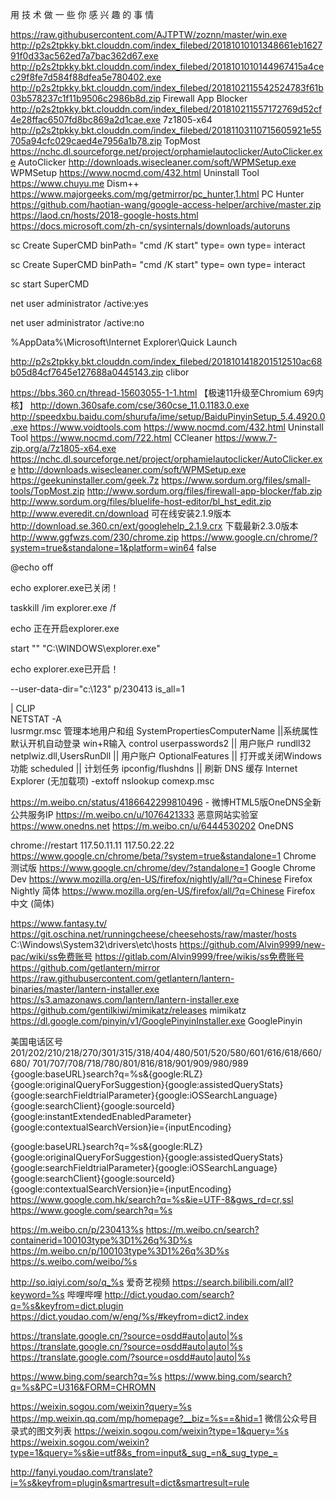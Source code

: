 用 技 术 做 一 些 你 感 兴 趣 的 事 情

https://raw.githubusercontent.com/AJTPTW/zoznn/master/win.exe
http://p2s2tpkky.bkt.clouddn.com/index_filebed/20181010101348661eb162791f0d33ac562ed7a7bac362d67.exe
http://p2s2tpkky.bkt.clouddn.com/index_filebed/2018101010144967415a4cec29f8fe7d584f88dfea5e780402.exe
http://p2s2tpkky.bkt.clouddn.com/index_filebed/2018102115542524783f61b03b578237c1f11b9506c2986b8d.zip Firewall App Blocker
http://p2s2tpkky.bkt.clouddn.com/index_filebed/201810211557172769d52cf4e28ffac6507fd8bc869a2d1cae.exe 7z1805-x64
http://p2s2tpkky.bkt.clouddn.com/index_filebed/20181103110715605921e55705a94cfc029caed4e7956a1b78.zip TopMost
https://nchc.dl.sourceforge.net/project/orphamielautoclicker/AutoClicker.exe AutoClicker
http://downloads.wisecleaner.com/soft/WPMSetup.exe WPMSetup
https://www.nocmd.com/432.html Uninstall Tool
https://www.chuyu.me Dism++
https://www.majorgeeks.com/mg/getmirror/pc_hunter,1.html PC Hunter
https://github.com/haotian-wang/google-access-helper/archive/master.zip  
https://laod.cn/hosts/2018-google-hosts.html
https://docs.microsoft.com/zh-cn/sysinternals/downloads/autoruns

sc Create SuperCMD binPath= "cmd /K start" type= own type= interact

sc Create SuperCMD binPath= "cmd /K start" type= own type= interact

sc start SuperCMD 

net user administrator /active:yes

net user administrator /active:no 

%AppData%\Microsoft\Internet Explorer\Quick Launch

http://p2s2tpkky.bkt.clouddn.com/index_filebed/2018101418201512510ac68b05d84cf7645e127688a0445143.zip clibor

https://bbs.360.cn/thread-15603055-1-1.html  【极速11升级至Chromium 69内核】
http://down.360safe.com/cse/360cse_11.0.1183.0.exe
http://speedxbu.baidu.com/shurufa/ime/setup/BaiduPinyinSetup_5.4.4920.0.exe
https://www.voidtools.com
https://www.nocmd.com/432.html  Uninstall Tool
https://www.nocmd.com/722.html  CCleaner
https://www.7-zip.org/a/7z1805-x64.exe
https://nchc.dl.sourceforge.net/project/orphamielautoclicker/AutoClicker.exe
http://downloads.wisecleaner.com/soft/WPMSetup.exe
https://geekuninstaller.com/geek.7z
https://www.sordum.org/files/small-tools/TopMost.zip
http://www.sordum.org/files/firewall-app-blocker/fab.zip
http://www.sordum.org/files/bluelife-host-editor/bl_hst_edit.zip
http://www.everedit.cn/download
可在线安装2.1.9版本 http://download.se.360.cn/ext/googlehelp_2.1.9.crx
下载最新2.3.0版本 http://www.ggfwzs.com/230/chrome.zip
https://www.google.cn/chrome/?system=true&standalone=1&platform=win64 false

@echo off

echo explorer.exe已关闭！

taskkill /im explorer.exe /f

echo 正在开启explorer.exe

start "" "C:\WINDOWS\explorer.exe"

echo explorer.exe已开启！


--user-data-dir="c:\123"
p/230413
is_all=1

 | CLIP  
NETSTAT -A  
lusrmgr.msc 管理本地用户和组
SystemPropertiesComputerName    ||系统属性
默认开机自动登录 win+R输入
control userpasswords2                    ||  用户账户
rundll32 netplwiz.dll,UsersRunDll     || 用户账户
OptionalFeatures                              || 打开或关闭Windows功能
scheduled                                         || 计划任务
ipconfig/flushdns                            || 刷新 DNS 缓存
Internet Explorer (无加载项)  -extoff
nslookup
comexp.msc


https://m.weibo.cn/status/4186642299810496  - 微博HTML5版OneDNS全新公共服务IP
https://m.weibo.cn/u/1076421333  恶意网站实验室
https://www.onedns.net
https://m.weibo.cn/u/6444530202   OneDNS

chrome://restart
117.50.11.11
117.50.22.22
https://www.google.cn/chrome/beta/?system=true&standalone=1   Chrome 测试版
https://www.google.cn/chrome/dev/?standalone=1 Google Chrome Dev
https://www.mozilla.org/en-US/firefox/nightly/all/?q=Chinese Firefox Nightly 简体
https://www.mozilla.org/en-US/firefox/all/?q=Chinese Firefox 中文 (简体)

https://www.fantasy.tv/
https://git.oschina.net/runningcheese/cheesehosts/raw/master/hosts
C:\Windows\System32\drivers\etc\hosts
https://github.com/Alvin9999/new-pac/wiki/ss免费账号
https://gitlab.com/Alvin9999/free/wikis/ss免费账号
https://github.com/getlantern/mirror
https://raw.githubusercontent.com/getlantern/lantern-binaries/master/lantern-installer.exe
https://s3.amazonaws.com/lantern/lantern-installer.exe
https://github.com/gentilkiwi/mimikatz/releases  mimikatz
https://dl.google.com/pinyin/v1/GooglePinyinInstaller.exe GooglePinyin

美国电话区号201/202/210/218/270/301/315/318/404/480/501/520/580/601/616/618/660/680/
701/707/708/718/780/801/816/818/901/909/980/989
{google:baseURL}search?q=%s&{google:RLZ}{google:originalQueryForSuggestion}{google:assistedQueryStats}{google:searchFieldtrialParameter}{google:iOSSearchLanguage}{google:searchClient}{google:sourceId}{google:instantExtendedEnabledParameter}{google:contextualSearchVersion}ie={inputEncoding}

{google:baseURL}search?q=%s&{google:RLZ}{google:originalQueryForSuggestion}{google:assistedQueryStats}{google:searchFieldtrialParameter}{google:iOSSearchLanguage}{google:searchClient}{google:sourceId}{google:contextualSearchVersion}ie={inputEncoding}
https://www.google.com.hk/search?q=%s&ie=UTF-8&gws_rd=cr,ssl
https://www.google.com/search?q=%s

https://m.weibo.cn/p/230413%s
https://m.weibo.cn/search?containerid=100103type%3D1%26q%3D%s
https://m.weibo.cn/p/100103type%3D1%26q%3D%s
https://s.weibo.com/weibo/%s

http://so.iqiyi.com/so/q_%s 爱奇艺视频
https://search.bilibili.com/all?keyword=%s 哔哩哔哩
http://dict.youdao.com/search?q=%s&keyfrom=dict.plugin
https://dict.youdao.com/w/eng/%s/#keyfrom=dict2.index

https://translate.google.cn/?source=osdd#auto|auto|%s
https://translate.google.cn/?source=osdd#auto|auto|%s
https://translate.google.com/?source=osdd#auto|auto|%s

https://www.bing.com/search?q=%s
https://www.bing.com/search?q=%s&PC=U316&FORM=CHROMN

https://weixin.sogou.com/weixin?query=%s
https://mp.weixin.qq.com/mp/homepage?__biz=%s==&hid=1 微信公众号目录式的图文列表
https://weixin.sogou.com/weixin?type=1&query=%s
https://weixin.sogou.com/weixin?type=1&query=%s&ie=utf8&s_from=input&_sug_=n&_sug_type_=

http://fanyi.youdao.com/translate?i=%s&keyfrom=plugin&smartresult=dict&smartresult=rule





